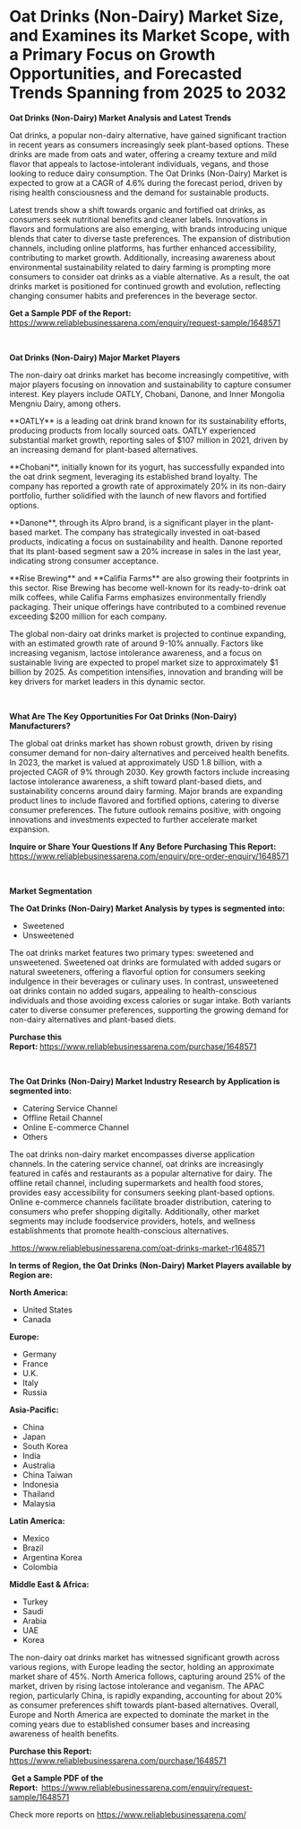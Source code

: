 <p><h1>Oat Drinks (Non-Dairy) Market Size, and Examines its Market Scope, with a Primary Focus on Growth Opportunities, and Forecasted Trends Spanning from 2025 to 2032</h1></p><p><strong>Oat Drinks (Non-Dairy) Market Analysis and Latest Trends</strong></p>
<p><p>Oat drinks, a popular non-dairy alternative, have gained significant traction in recent years as consumers increasingly seek plant-based options. These drinks are made from oats and water, offering a creamy texture and mild flavor that appeals to lactose-intolerant individuals, vegans, and those looking to reduce dairy consumption. The Oat Drinks (Non-Dairy) Market is expected to grow at a CAGR of 4.6% during the forecast period, driven by rising health consciousness and the demand for sustainable products.</p><p>Latest trends show a shift towards organic and fortified oat drinks, as consumers seek nutritional benefits and cleaner labels. Innovations in flavors and formulations are also emerging, with brands introducing unique blends that cater to diverse taste preferences. The expansion of distribution channels, including online platforms, has further enhanced accessibility, contributing to market growth. Additionally, increasing awareness about environmental sustainability related to dairy farming is prompting more consumers to consider oat drinks as a viable alternative. As a result, the oat drinks market is positioned for continued growth and evolution, reflecting changing consumer habits and preferences in the beverage sector.</p></p>
<p><strong>Get a Sample PDF of the Report:&nbsp;</strong> <a href="https://www.reliablebusinessarena.com/enquiry/request-sample/1648571?utm_campaign=2206&utm_medium=2&utm_source=Github&utm_content=ia&utm_term=25032025&utm_id=oat-drinks-non-dairy">https://www.reliablebusinessarena.com/enquiry/request-sample/1648571</a></p>
<p>&nbsp;</p>
<p><strong>Oat Drinks (Non-Dairy) Major Market Players</strong></p>
<p><p>The non-dairy oat drinks market has become increasingly competitive, with major players focusing on innovation and sustainability to capture consumer interest. Key players include OATLY, Chobani, Danone, and Inner Mongolia Mengniu Dairy, among others.</p><p>**OATLY** is a leading oat drink brand known for its sustainability efforts, producing products from locally sourced oats. OATLY experienced substantial market growth, reporting sales of $107 million in 2021, driven by an increasing demand for plant-based alternatives.</p><p>**Chobani**, initially known for its yogurt, has successfully expanded into the oat drink segment, leveraging its established brand loyalty. The company has reported a growth rate of approximately 20% in its non-dairy portfolio, further solidified with the launch of new flavors and fortified options.</p><p>**Danone**, through its Alpro brand, is a significant player in the plant-based market. The company has strategically invested in oat-based products, indicating a focus on sustainability and health. Danone reported that its plant-based segment saw a 20% increase in sales in the last year, indicating strong consumer acceptance.</p><p>**Rise Brewing** and **Califia Farms** are also growing their footprints in this sector. Rise Brewing has become well-known for its ready-to-drink oat milk coffees, while Califia Farms emphasizes environmentally friendly packaging. Their unique offerings have contributed to a combined revenue exceeding $200 million for each company.</p><p>The global non-dairy oat drinks market is projected to continue expanding, with an estimated growth rate of around 9-10% annually. Factors like increasing veganism, lactose intolerance awareness, and a focus on sustainable living are expected to propel market size to approximately $1 billion by 2025. As competition intensifies, innovation and branding will be key drivers for market leaders in this dynamic sector.</p></p>
<p>&nbsp;</p>
<p><strong>What Are The Key Opportunities For Oat Drinks (Non-Dairy) Manufacturers?</strong></p>
<p><p>The global oat drinks market has shown robust growth, driven by rising consumer demand for non-dairy alternatives and perceived health benefits. In 2023, the market is valued at approximately USD 1.8 billion, with a projected CAGR of 9% through 2030. Key growth factors include increasing lactose intolerance awareness, a shift toward plant-based diets, and sustainability concerns around dairy farming. Major brands are expanding product lines to include flavored and fortified options, catering to diverse consumer preferences. The future outlook remains positive, with ongoing innovations and investments expected to further accelerate market expansion.</p></p>
<p><strong>Inquire or Share Your Questions If Any Before Purchasing This Report:</strong> <a href="https://www.reliablebusinessarena.com/enquiry/pre-order-enquiry/1648571?utm_campaign=2206&utm_medium=2&utm_source=Github&utm_content=ia&utm_term=25032025&utm_id=oat-drinks-non-dairy">https://www.reliablebusinessarena.com/enquiry/pre-order-enquiry/1648571</a></p>
<p>&nbsp;</p>
<p><strong>Market Segmentation</strong></p>
<p><strong>The Oat Drinks (Non-Dairy) Market Analysis by types is segmented into:</strong></p>
<p><ul><li>Sweetened</li><li>Unsweetened</li></ul></p>
<p><p>The oat drinks market features two primary types: sweetened and unsweetened. Sweetened oat drinks are formulated with added sugars or natural sweeteners, offering a flavorful option for consumers seeking indulgence in their beverages or culinary uses. In contrast, unsweetened oat drinks contain no added sugars, appealing to health-conscious individuals and those avoiding excess calories or sugar intake. Both variants cater to diverse consumer preferences, supporting the growing demand for non-dairy alternatives and plant-based diets.</p></p>
<p><strong>Purchase this Report:&nbsp;</strong><a href="https://www.reliablebusinessarena.com/purchase/1648571?utm_campaign=2206&utm_medium=2&utm_source=Github&utm_content=ia&utm_term=25032025&utm_id=oat-drinks-non-dairy">https://www.reliablebusinessarena.com/purchase/1648571</a></p>
<p>&nbsp;</p>
<p><strong>The Oat Drinks (Non-Dairy) Market Industry Research by Application is segmented into:</strong></p>
<p><ul><li>Catering Service Channel</li><li>Offline Retail Channel</li><li>Online E-commerce Channel</li><li>Others</li></ul></p>
<p><p>The oat drinks non-dairy market encompasses diverse application channels. In the catering service channel, oat drinks are increasingly featured in cafés and restaurants as a popular alternative for dairy. The offline retail channel, including supermarkets and health food stores, provides easy accessibility for consumers seeking plant-based options. Online e-commerce channels facilitate broader distribution, catering to consumers who prefer shopping digitally. Additionally, other market segments may include foodservice providers, hotels, and wellness establishments that promote health-conscious alternatives.</p></p>
<p><a href="https://www.reliablebusinessarena.com/oat-drinks-market-r1648571?utm_campaign=2206&utm_medium=2&utm_source=Github&utm_content=ia&utm_term=25032025&utm_id=oat-drinks-non-dairy">&nbsp;https://www.reliablebusinessarena.com/oat-drinks-market-r1648571</a></p>
<p><strong>In terms of Region, the Oat Drinks (Non-Dairy) Market Players available by Region are:</strong></p>
<p>
    <p> <strong> North America: </strong>
        <ul>
            <li>United States</li>
            <li>Canada</li>
        </ul>
        </p> 
    <p> <strong> Europe: </strong>
        <ul>
            <li>Germany</li>
            <li>France</li>
            <li>U.K.</li>
            <li>Italy</li>
            <li>Russia</li>
        </ul>
        </p> 
    <p> <strong> Asia-Pacific: </strong>
        <ul>
            <li>China</li>
            <li>Japan</li>
            <li>South Korea</li>
            <li>India</li>
            <li>Australia</li>
            <li>China Taiwan</li>
            <li>Indonesia</li>
            <li>Thailand</li>
            <li>Malaysia</li>
        </ul>
        </p> 
    <p> <strong> Latin America: </strong>
        <ul>
            <li>Mexico</li>
            <li>Brazil</li>
            <li>Argentina Korea</li>
            <li>Colombia</li>
        </ul>
        </p> 
    <p> <strong> Middle East & Africa: </strong>
        <ul>
            <li>Turkey</li>
            <li>Saudi</li>
            <li>Arabia</li>
            <li>UAE</li>
            <li>Korea</li>
        </ul>
    </p>
    </p>
<p><p>The non-dairy oat drinks market has witnessed significant growth across various regions, with Europe leading the sector, holding an approximate market share of 45%. North America follows, capturing around 25% of the market, driven by rising lactose intolerance and veganism. The APAC region, particularly China, is rapidly expanding, accounting for about 20% as consumer preferences shift towards plant-based alternatives. Overall, Europe and North America are expected to dominate the market in the coming years due to established consumer bases and increasing awareness of health benefits.</p></p>
<p><strong>Purchase this Report: </strong><a href="https://www.reliablebusinessarena.com/purchase/1648571?utm_campaign=2206&utm_medium=2&utm_source=Github&utm_content=ia&utm_term=25032025&utm_id=oat-drinks-non-dairy">https://www.reliablebusinessarena.com/purchase/1648571</a></p>
<p>&nbsp;<strong>Get a Sample PDF of the Report:&nbsp;&nbsp;</strong><a href="https://www.reliablebusinessarena.com/enquiry/request-sample/1648571?utm_campaign=2206&utm_medium=2&utm_source=Github&utm_content=ia&utm_term=25032025&utm_id=oat-drinks-non-dairy">https://www.reliablebusinessarena.com/enquiry/request-sample/1648571</a></p>
<p><strong></strong></p>
<p>Check more reports on <a href="https://www.reliablebusinessarena.com/?utm_campaign=2206&utm_medium=2&utm_source=Github&utm_content=ia&utm_term=25032025&utm_id=oat-drinks-non-dairy">https://www.reliablebusinessarena.com/</a></p>